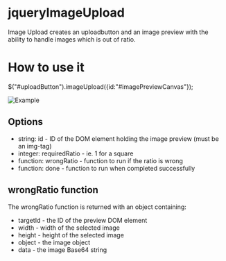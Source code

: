 jqueryImageUpload
=================

Image Upload creates an uploadbutton and an image preview with the ability to handle images which is out of ratio.

# How to use it
$("#uploadButton").imageUpload({id:"#imagePreviewCanvas"});

![Example](http://angeltveiten.com/imageupload.gif)

## Options
* string: id - ID of the DOM element holding the image preview (must be an img-tag)
* integer: requiredRatio - ie. 1 for a square
* function: wrongRatio - function to run if the ratio is wrong
* function: done - function to run when completed successfully

## wrongRatio function
The wrongRatio function is returned with an object containing:
* targetId - the ID of the preview DOM element
* width - width of the selected image
* height - height of the selected image
* object - the image object
* data - the image Base64 string
